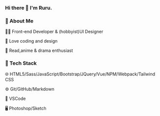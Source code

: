 ### Hi there 👋 I'm Ruru.

<h3>🔖 About Me</h3>

  👩‍💻   Front-end Developer & (hobbyist)UI Designer

  🙌  Love coding and design

  📙  Read,anime & drama enthusiast



<h3>🔖 Tech Stack</h3>

  🌐  HTML5/Sass/JavaScript/Bootstrap/JQuery/Vue/NPM/Webpack/Tailwind CSS

  ⚙️  Git/GitHub/Markdown

  🔧  VSCode

  🖥  Photoshop/Sketch

